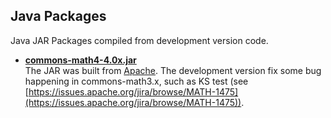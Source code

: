 ## Java Packages
Java JAR Packages compiled from development version code.
+ [**commons-math4-4.0x.jar**](https://github.com/chaoxue-sysu/PMGshare/raw/master/Resource/Java%20Packages/commons-math4-4.0x.jar)
<br>The JAR was built from [Apache](https://repository.apache.org/content/repositories/snapshots/org/apache/commons/commons-math4/4.0-SNAPSHOT). The development version fix some bug happening in commons-math3.x, such as KS test (see [https://issues.apache.org/jira/browse/MATH-1475](https://issues.apache.org/jira/browse/MATH-1475)).
